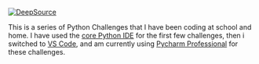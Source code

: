 [![DeepSource](https://static.deepsource.io/deepsource-badge-light-mini.svg)](https://deepsource.io/gh/RCNOverwatcher/Python-Challenges/?ref=repository-badge)


This is a series of Python Challenges that I have been coding at school and home. I have used the [core Python IDE](https://www.python.org/downloads/ "Python Downloads") for the first few challenges, then i switched to [VS Code](https://code.visualstudio.com/ "VS Code"), and am currently using [Pycharm Professional](https://www.jetbrains.com/pycharm/ "PyCharm Homepage") for these challenges. 
